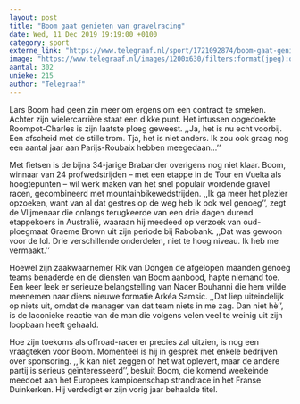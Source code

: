 ```yaml
---
layout: post
title: "Boom gaat genieten van gravelracing"
date: Wed, 11 Dec 2019 19:19:00 +0100
category: sport
externe_link: "https://www.telegraaf.nl/sport/1721092874/boom-gaat-genieten-van-gravelracing"
image: "https://www.telegraaf.nl/images/1200x630/filters:format(jpeg):quality(80)/cdn-kiosk-api.telegraaf.nl/c14b6548-1c42-11ea-b3ed-0218eaf05005.jpg"
aantal: 302
unieke: 215
author: "Telegraaf"
---
```


<p class="intro">Lars Boom had geen zin meer om ergens om een contract te smeken. Achter zijn wielercarrière staat een dikke punt. Het intussen opgedoekte Roompot-Charles is zijn laatste ploeg geweest. ,,Ja, het is nu echt voorbij. Een afscheid met de stille trom. Tja, het is niet anders. Ik zou ook graag nog een aantal jaar aan Parijs-Roubaix hebben meegedaan…’’</p> <p>Met fietsen is de bijna 34-jarige Brabander overigens nog niet klaar. Boom, winnaar van 24 profwedstrijden – met een etappe in de Tour en Vuelta als hoogtepunten – wil werk maken van het snel populair wordende gravel racen, gecombineerd met mountainbikewedstrijden. ,,Ik ga meer het plezier opzoeken, want van al dat gestres op de weg heb ik ook wel genoeg’’, zegt de Vlijmenaar die onlangs terugkeerde van een drie dagen durend etappekoers in Australië, waaraan hij meedeed op verzoek van oud-ploegmaat Graeme Brown uit zijn periode bij Rabobank. ,,Dat was gewoon voor de lol. Drie verschillende onderdelen, niet te hoog niveau. Ik heb me vermaakt.’’</p><p>Hoewel zijn zaakwaarnemer Rik van Dongen de afgelopen maanden genoeg teams benaderde en de diensten van Boom aanbood, hapte niemand toe. Een keer leek er serieuze belangstelling van Nacer Bouhanni die hem wilde meenemen naar diens nieuwe formatie Arkéa Samsic. ,,Dat liep uiteindelijk op niets uit, omdat de manager van dat team niets in me zag. Dan niet hè’’, is de laconieke reactie van de man die volgens velen veel te weinig uit zijn loopbaan heeft gehaald.</p><p>Hoe zijn toekoms als offroad-racer er precies zal uitzien, is nog een vraagteken voor Boom. Momenteel is hij in gesprek met enkele bedrijven over sponsoring. ,,Ik kan niet zeggen of het wat oplevert, maar de andere partij is serieus geïnteresseerd’’, besluit Boom, die komend weekeinde meedoet aan het Europees kampioenschap strandrace in het Franse Duinkerken. Hij verdedigt er zijn vorig jaar behaalde titel.</p>
